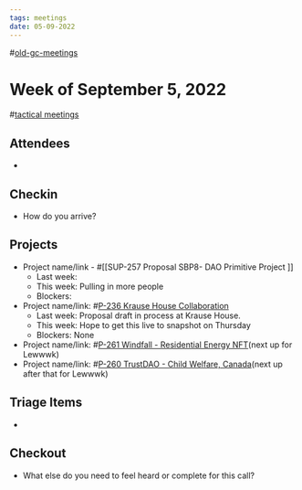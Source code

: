 ```yaml
---
tags: meetings
date: 05-09-2022
---
```

#[old-gc-meetings](/notes/general-circle/old-gc-meetings/old-gc-meetings.md) 
# Week of September 5, 2022
#[tactical meetings](/notes/archive/clarity/Tags/tactical%20meetings.md) 
## Attendees
- 

## Checkin
- How do you arrive?

## Projects
- Project name/link - #[[SUP-257 Proposal SBP8- DAO Primitive Project
]] 
	- Last week: 
	- This week: Pulling in more people
	- Blockers:
- Project name/link: #[P-236 Krause House Collaboration](P-236%20Krause%20House%20Collaboration) 
	- Last week: Proposal draft in process at Krause House.
	- This week: Hope to get this live to snapshot on Thursday
	- Blockers: None
- Project name/link: #[P-261 Windfall - Residential Energy NFT](P-261%20Windfall%20-%20Residential%20Energy%20NFT)(next up for Lewwwk)
- Project name/link: #[P-260 TrustDAO - Child Welfare, Canada](P-260%20TrustDAO%20-%20Child%20Welfare,%20Canada)(next up after that for Lewwwk)  

## Triage Items
- 

## Checkout
- What else do you need to feel heard or complete for this call?
